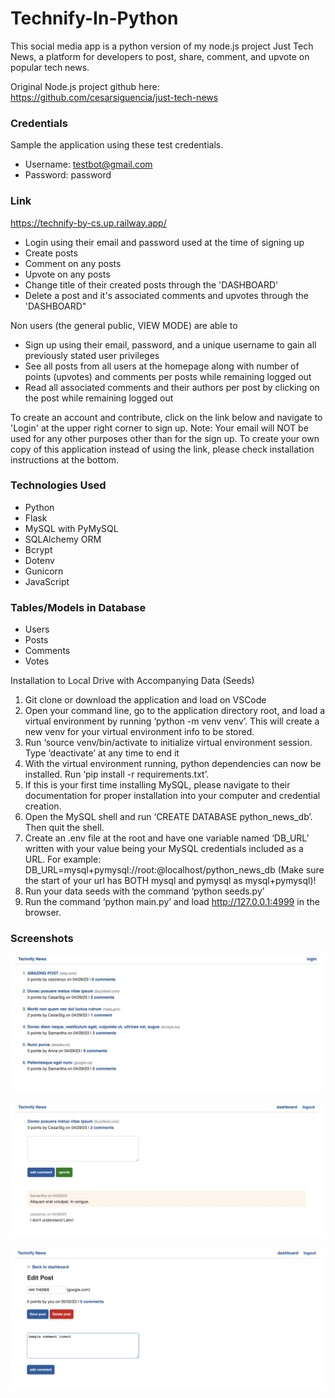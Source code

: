 # Technify-In-Python

This social media app is a python version of my node.js project Just Tech News, a platform for developers to post, share, comment, and upvote on popular tech news.

Original Node.js project github here:
https://github.com/cesarsiguencia/just-tech-news 

### Credentials
Sample the application using these test credentials.
- Username: testbot@gmail.com 
- Password: password

### Link
https://technify-by-cs.up.railway.app/

* Login using their email and password used at the time of signing up
* Create posts
* Comment on any posts
* Upvote on any posts
* Change title of their created posts through the 'DASHBOARD'
* Delete a post and it's associated comments and upvotes through the 'DASHBOARD"

Non users (the general public, VIEW MODE) are able to
* Sign up using their email, password, and a unique username to gain all previously stated user privileges
* See all posts from all users at the homepage along with number of points (upvotes) and comments per posts while remaining logged out
* Read all associated comments and their authors per post by clicking on the post while remaining logged out

To create an account and contribute, click on the link below and navigate to 'Login' at the upper right corner to sign up. Note: Your email will NOT be used for any other purposes other than for the sign up.
To create your own copy of this application instead of using the link, please check installation instructions at the bottom.

### Technologies Used
* Python
* Flask
* MySQL with PyMySQL
* SQLAlchemy ORM
* Bcrypt
* Dotenv
* Gunicorn
* JavaScript

### Tables/Models in Database
* Users
* Posts
* Comments
* Votes

Installation to Local Drive with Accompanying Data (Seeds)
1. Git clone or download the application and load on VSCode
2. Open your command line, go to the application directory root, and load a virtual environment by running ‘python -m venv venv’. This will create a new venv for your virtual environment info to be stored.
3. Run ‘source venv/bin/activate to initialize virtual environment session. Type ‘deactivate’ at any time to end it
4. With the virtual environment running, python dependencies can now be installed. Run ‘pip install -r requirements.txt’.
5. If this is your first time installing MySQL, please navigate to their documentation for proper installation into your computer and credential creation.
6. Open the MySQL shell and run ‘CREATE DATABASE python_news_db’. Then quit the shell.
7. Create an .env file at the root and have one variable named ‘DB_URL’ written with your value being your MySQL credentials included as a URL. For example: DB_URL=mysql+pymysql://root:<password>@localhost/python_news_db (Make sure the start of your url has BOTH mysql and pymysql as mysql+pymysql)!
8. Run your data seeds with the command ‘python seeds.py’
9. Run the command ‘python main.py’  and load http://127.0.0.1:4999 in the browser.


### Screenshots

![screenshot-1](./media/screenshot-1.png)


![screenshot-2](./media/screenshot-2.png)

![screenshot-3](./media/screenshot-3.png)